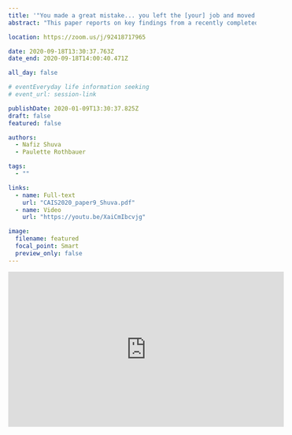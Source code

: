 ```yaml
---
title: '"You made a great mistake... you left the [your] job and moved to Canada": A study on the information experiences of Bangladeshi immigrants in Canada'
abstract: "This paper reports on key findings from a recently completed doctoral study into the transitional information behaviour of Bangladeshi immigrants to Canada. The study uses a mixed method approach including semi-structured interviews (n=60) and surveys (n=205) with Bangladeshi immigrants who arrived in Canada between the years of 1971 and 2017. We discuss the information experience of participants in terms of their personal networks, information sharing fear, and information intelligence."

location: https://zoom.us/j/92418717965

date: 2020-09-18T13:30:37.763Z
date_end: 2020-09-18T14:00:40.471Z

all_day: false

# eventEveryday life information seeking
# event_url: session-link

publishDate: 2020-01-09T13:30:37.825Z
draft: false
featured: false

authors:
  - Nafiz Shuva
  - Paulette Rothbauer

tags:
  - ""

links:
  - name: Full-text
    url: "CAIS2020_paper9_Shuva.pdf"
  - name: Video
    url: "https://youtu.be/XaiCmIbcvjg"

image:
  filename: featured
  focal_point: Smart
  preview_only: false
---
```


<iframe width="560" height="315" src="https://www.youtube.com/embed/XaiCmIbcvjg" frameborder="0" allow="accelerometer; autoplay; clipboard-write; encrypted-media; gyroscope; picture-in-picture" allowfullscreen></iframe>